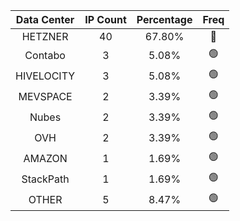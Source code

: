 | Data Center | IP Count | Percentage | Freq |
|:------------:|:--------:|:-----------:|:-----:|
| HETZNER | 40 | 67.80% | 🔴 |
| Contabo | 3 | 5.08% | 🟢 |
| HIVELOCITY | 3 | 5.08% | 🟢 |
| MEVSPACE | 2 | 3.39% | 🟢 |
| Nubes | 2 | 3.39% | 🟢 |
| OVH | 2 | 3.39% | 🟢 |
| AMAZON | 1 | 1.69% | 🟢 |
| StackPath | 1 | 1.69% | 🟢 |
| OTHER | 5 | 8.47% | 🟢 |
